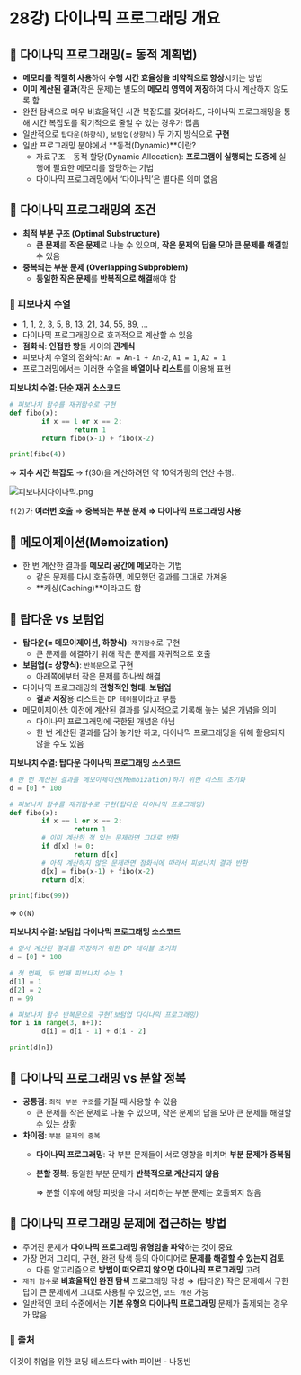 # 28강) 다이나믹 프로그래밍 개요

## 📍 다이나믹 프로그래밍(= 동적 계획법)

- **메모리를 적절히 사용**하여 **수행 시간 효율성을 비약적으로 향상**시키는 방법
- **이미 계산된 결과**(작은 문제)는 별도의 **메모리 영역에 저장**하여 다시 계산하지 않도록 함
- 완전 탐색으로 매우 비효율적인 시간 복잡도를 갖더라도, 다이나믹 프로그래밍을 통해 시간 복잡도를 획기적으로 줄일 수 있는 경우가 많음
- 일반적으로 `탑다운(하향식)`, `보텀업(상향식)` 두 가지 방식으로 **구현**
- 일반 프로그래밍 분야에서 **동적(Dynamic)**이란?
    - 자료구조 - 동적 할당(Dynamic Allocation): **프로그램이 실행되는 도중에** 실행에 필요한 메모리를 할당하는 기법
    - 다이나믹 프로그래밍에서 ‘다이나믹’은 별다른 의미 없음

## 📍 다이나믹 프로그래밍의 조건

- **최적 부분 구조 (Optimal Substructure)**
    - **큰 문제**를 **작은 문제**로 나눌 수 있으며, **작은 문제의 답을 모아 큰 문제를 해결**할 수 있음
- **중복되는 부분 문제 (Overlapping Subproblem)**
    - **동일한 작은 문제**를 **반복적으로 해결**해야 함

### 📍 피보나치 수열

- 1, 1, 2, 3, 5, 8, 13, 21, 34, 55, 89, ...
- 다이나믹 프로그래밍으로 효과적으로 계산할 수 있음
- **점화식**: **인접한 항**들 사이의 **관계식**
- 피보나치 수열의 점화식: `An = An-1 + An-2`, `A1 = 1`, `A2 = 1`
- 프로그래밍에서는 이러한 수열을 **배열이나 리스트**를 이용해 표현

**피보나치 수열: 단순 재귀 소스코드**

```python
# 피보나치 함수를 재귀함수로 구현
def fibo(x):
		if x == 1 or x == 2:
				return 1
		return fibo(x-1) + fibo(x-2)

print(fibo(4))
```

⇒ **지수 시간 복잡도** → f(30)을 계산하려면 약 10억가량의 연산 수행..

![피보나치다이나믹.png](https://s3-us-west-2.amazonaws.com/secure.notion-static.com/b8adfafe-964a-4e02-acaa-47a8510b2283/피보나치다이나믹.png)

`f(2)`가 **여러번 호출** ⇒ **중복되는 부분 문제 ⇒ 다이나믹 프로그래밍 사용**

## 📍 메모이제이션(Memoization)

- 한 번 계산한 결과를 **메모리 공간에 메모**하는 기법
    - 같은 문제를 다시 호출하면, 메모했던 결과를 그대로 가져옴
    - **캐싱(Caching)**이라고도 함

## 📍 탑다운 vs 보텀업

- **탑다운(= 메모이제이션, 하향식)**: `재귀함수`로 구현
    - 큰 문제를 해결하기 위해 작은 문제를 재귀적으로 호출
- **보텀업(= 상향식)**: `반복문`으로 구현
    - 아래쪽에부터 작은 문제를 하나씩 해결
- 다이나믹 프로그래밍의 **전형적인 형태: 보텀업**
    - **결과 저장**용 리스트는 `DP 테이블`이라고 부름
- 메모이제이션: 이전에 계산된 결과를 일시적으로 기록해 놓는 넓은 개념을 의미
    - 다이나믹 프로그래밍에 국한된 개념은 아님
    - 한 번 계산된 결과를 담아 놓기만 하고, 다이나믹 프로그래밍을 위해 활용되지 않을 수도 있음

**피보나치 수열: 탑다운 다이나믹 프로그래밍 소스코드**

```python
# 한 번 계산된 결과를 메모이제이션(Memoization)하기 위한 리스트 초기화
d = [0] * 100

# 피보나치 함수를 재귀함수로 구현(탑다운 다이나믹 프로그래밍)
def fibo(x):
		if x == 1 or x == 2:
				return 1
		# 이미 계산한 적 있는 문제라면 그대로 반환
		if d[x] != 0:
				return d[x]
		# 아직 계산하지 않은 문제라면 점화식에 따라서 피보나치 결과 반환
		d[x] = fibo(x-1) + fibo(x-2)
		return d[x]

print(fibo(99))
```

⇒ `O(N)`

**피보나치 수열: 보텀업 다이나믹 프로그래밍 소스코드**

```python
# 앞서 계산된 결과를 저장하기 위한 DP 테이블 초기화
d = [0] * 100

# 첫 번째, 두 번째 피보나치 수는 1
d[1] = 1
d[2] = 2
n = 99

# 피보나치 함수 반복문으로 구현(보텀업 다이나믹 프로그래밍)
for i in range(3, n+1):
		d[i] = d[i - 1] + d[i - 2]

print(d[n])
```

## 📍 다이나믹 프로그래밍 vs 분할 정복

- **공통점**: `최적 부분 구조`를 가질 때 사용할 수 있음
    - 큰 문제를 작은 문제로 나눌 수 있으며, 작은 문제의 답을 모아 큰 문제를 해결할 수 있는 상황
- **차이점**: `부분 문제의 중복`
    - **다이나믹 프로그래밍**: 각 부분 문제들이 서로 영향을 미치며 **부분 문제가 중복됨**
    - **분할 정복**: 동일한 부분 문제가 **반복적으로 계산되지 않음**
        
        ⇒ 분할 이후에 해당 피벗을 다시 처리하는 부분 문제는 호출되지 않음
        

## 📍 다이나믹 프로그래밍 문제에 접근하는 방법

- 주어진 문제가 **다이나믹 프로그래밍 유형임을 파악**하는 것이 중요
- 가장 먼저 그리디, 구현, 완전 탐색 등의 아이디어로 **문제를 해결할 수 있는지 검토**
    - 다른 알고리즘으로 **방법이 떠오르지 않으면 다이나믹 프로그래밍** 고려
- `재귀 함수`로 **비효율적인 완전 탐색** 프로그래밍 작성 ⇒ (탑다운) 작은 문제에서 구한 답이 큰 문제에서 그대로 사용될 수 있으면, `코드 개선` 가능
- 일반적인 코테 수준에서는 **기본 유형의 다이나믹 프로그래밍** 문제가 출제되는 경우가 많음


### 📍 출처
이것이 취업을 위한 코딩 테스트다 with 파이썬 - 나동빈